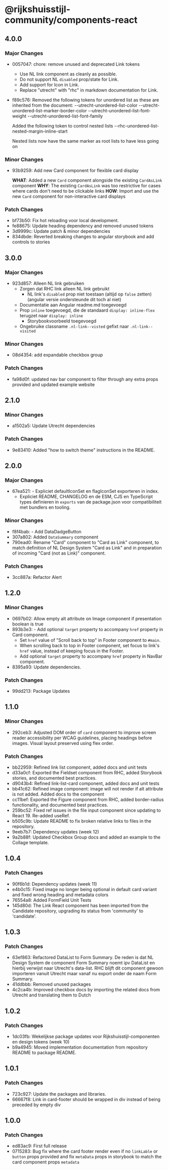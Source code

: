 # @rijkshuisstijl-community/components-react

## 4.0.0

### Major Changes

- 0057047: chore: remove unused and deprecated Link tokens
  - Use NL link component as cleanly as possible.
  - Do not support NL `disabled` prop/state for Link.
  - Add support for Icon in Link.
  - Replace "utrecht" with "rhc" in markdown documentation for Link.

- f89c576: Removed the following tokens for unordered list as these are inherited from the document:
  --utrecht-unordered-list-color
  --utrecht-unordered-list-marker-border-color
  --utrecht-unordered-list-font-weight
  --utrecht-unordered-list-font-family

  Added the following token to control nested lists
  --rhc-unordered-list-nested-margin-inline-start

  Nested lists now have the same marker as root lists to have less going on

### Minor Changes

- 93b9259: Add new Card component for flexible card display

  **WHAT**: Added a new `Card` component alongside the existing `CardAsLink` component
  **WHY**: The existing `CardAsLink` was too restrictive for cases where cards don't need to be clickable links
  **HOW**: Import and use the new `Card` component for non-interactive card displays

### Patch Changes

- bf73b50: Fix hot reloading voor local development.
- fe88675: Update heading dependency and removed unused tokens
- 3d9999c: Update patch & minor dependencies
- 834dbde: Reverted breaking changes to angular storybook and add controls to stories

## 3.0.0

### Major Changes

- 923d857: Alleen NL link gebruiken
  - Zorgen dat RHC link alleen NL link gebruikt
    - NL link's `disabled` prop niet toestaan (altijd op `false` zetten) (angular versie ondersteunde dit toch al niet)
  - Documentatie aan Angular readme.md toegevoegd
  - Prop `inline` toegevoegd, die de standaard `display: inline-flex` terugzet naar `display: inline`
    - Storybookvoorbeeld toegevoegd
  - Ongebruike classname `.nl-link--visted` gefixt naar `.nl-link--visited`

### Minor Changes

- 08d4354: add expandable checkbox group

### Patch Changes

- fa98d0f: updated nav bar component to filter through any extra props provided and updated example website

## 2.1.0

### Minor Changes

- a1502a5: Update Utrecht dependencies

### Patch Changes

- 9e83410: Added "how to switch theme" instructions in the README.

## 2.0.0

### Major Changes

- 67ea521: - Expliciet defaultIconSet en flagIconSet exporteren in index.
  - Expliciet README, CHANGELOG en de ESM, CJS en TypeScript types definieren in `exports` van de package.json voor compatibiliteit met bundlers en tooling.

### Minor Changes

- f8f4bab: - Add DataDadgeButton
- 307a802: Added `DataSummary` component
- 790ead0: Rename "Card" component to "Card as Link" component, to match definition of NL Design System "Card as Link" and in preparation of incoming "Card (not as Link)" component.

### Patch Changes

- 3cc887a: Refactor Alert

## 1.2.0

### Minor Changes

- 0697b02: Allow empty alt attribute on Image component if presentation boolean is true
- 893b3e3: - Add optional `target` property to accompany `href` property in Card component.
  - Set `href` value of "Scroll back to top" in Footer component to `#main`.
  - When scrolling back to top in Footer component, set focus to link's `href` value, instead of keeping focus in the Footer.
  - Add optional `target` property to accompany `href` property in NavBar component.
- 8395a93: Update dependencies.

### Patch Changes

- 99dd213: Package Updates

## 1.1.0

### Minor Changes

- 292ceb3: Adjusted DOM order of `card` component to improve screen reader accessibility per WCAG guidelines, placing headings before images. Visual layout preserved using flex order.

### Patch Changes

- bb22959: Refined link list component, added docs and unit tests
- d33a0cf: Exported the Fieldset component from RHC, added Storybook stories, and documented best practices.
- d9043b4: Refined link-list-card component, added docs and unit tests
- bb41c62: Refined image component: image will not render if alt attribute is not added. Added docs to the component
- cc11bef: Exported the Figure component from RHC, added border-radius functionality, and documented best practices.
- 259bc52: Fixed ref issues in the file input component since updating to React 19. Re-added useRef.
- b505c9b: Update README to fix broken relative links to files in the repository.
- 9eeb7b7: Dependency updates (week 12)
- 9a2b88f: Updated Checkbox Group docs and added an example to the Collage template.

## 1.0.4

### Patch Changes

- 90f6b1d: Dependency updates (week 11)
- e4b0c15: Fixed image no longer being optional in default card variant and fixed wrong heading and metadata colors
- 76554a8: Added FormField Unit Tests
- 145d80d: The Link React component has been imported from the Candidate repository, upgrading its status from 'community' to 'candidate'.

## 1.0.3

### Patch Changes

- 63ef863: Refactored DataList to Form Summary.
  De reden is dat NL Design System de component Form Summary noemt ipv DataList en hierbij verwijst naar Utrecht's data-list. RHC blijft dit component gewoon importeren vanuit Utrecht maar vanaf nu export onder de naam Form Summary.
- 41ddbbb: Removed unused packages
- 4c2ca4b: Improved checkbox docs by importing the related docs from Utrecht and translating them to Dutch

## 1.0.2

### Patch Changes

- 1dc03fb: Wekelijkse package updates voor Rijkshuisstijl-componenten en design tokens (week 10)
- b9a4945: Moved implementation documentation from repository README to package README.

## 1.0.1

### Patch Changes

- 723c927: Update the packages and libraries.
- 66667f8: Link in card-footer should be wrapped in div instead of being preceded by empty div

## 1.0.0

### Patch Changes

- ed83ac9: First full release
- 0715283: Bug fix where the card footer render even if no `linkLable` or `button` props provided and fix `metaData` props in
  storybook to match the card component props `metadata`
